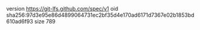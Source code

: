 version https://git-lfs.github.com/spec/v1
oid sha256:97d3e95e86d4899064731ec2bf35d4e170ad6171d7367e02b1853bd610ad6f93
size 789
